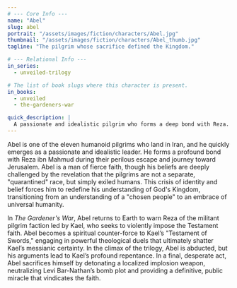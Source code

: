 ```yaml
---
# --- Core Info ---
name: "Abel"
slug: abel
portrait: "/assets/images/fiction/characters/Abel.jpg"
thumbnail: "/assets/images/fiction/characters/Abel_thumb.jpg"
tagline: "The pilgrim whose sacrifice defined the Kingdom."

# --- Relational Info ---
in_series:
  - unveiled-trilogy

# The list of book slugs where this character is present.
in_books:
  - unveiled
  - the-gardeners-war

quick_description: |
  A passionate and idealistic pilgrim who forms a deep bond with Reza. His theological duels, unwavering faith, and ultimate, selfless sacrifice in Jerusalem serve as the moral and spiritual climax of the entire trilogy.
---
```

Abel is one of the eleven humanoid pilgrims who land in Iran, and he quickly emerges as a passionate and idealistic leader. He forms a profound bond with Reza ibn Mahmud during their perilous escape and journey toward Jerusalem. Abel is a man of fierce faith, though his beliefs are deeply challenged by the revelation that the pilgrims are not a separate, "quarantined" race, but simply exiled humans. This crisis of identity and belief forces him to redefine his understanding of God's Kingdom, transitioning from an understanding of a "chosen people" to an embrace of universal humanity.

In *The Gardener's War*, Abel returns to Earth to warn Reza of the militant pilgrim faction led by Kael, who seeks to violently impose the Testament faith. Abel becomes a spiritual counter-force to Kael’s "Testament of Swords," engaging in powerful theological duels that ultimately shatter Kael’s messianic certainty. In the climax of the trilogy, Abel is abducted, but his arguments lead to Kael’s profound repentance. In a final, desperate act, Abel sacrifices himself by detonating a localized implosion weapon, neutralizing Levi Bar-Nathan’s bomb plot and providing a definitive, public miracle that vindicates the faith.
